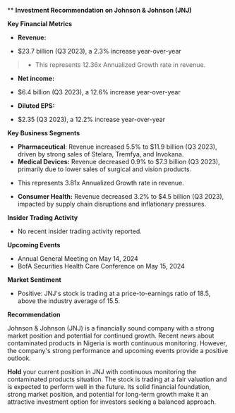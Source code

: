 ** **Investment Recommendation on Johnson & Johnson (JNJ)**

**Key Financial Metrics**

* **Revenue:**
 - $23.7 billion (Q3 2023), a 2.3% increase year-over-year
>- This represents 12.36x Annualized Growth rate in revenue.
* **Net income:** 
- $6.4 billion (Q3 2023), a 12.6% increase year-over-year
* **Diluted EPS:** 
- $2.35 (Q3 2023), a 12.2% increase year-over-year

**Key Business Segments**

* **Pharmaceutical**: Revenue increased 5.5% to $11.9 billion (Q3 2023), driven by strong sales of Stelara, Tremfya, and Invokana.
* **Medical Devices:** Revenue decreased 0.9% to $7.3 billion (Q3 2023), primarily due to lower sales of surgical and vision products.
 - This represents 3.81x Annualized Growth rate in revenue.
* **Consumer Health:** Revenue decreased 3.2% to $4.5 billion (Q3 2023), impacted by supply chain disruptions and inflationary pressures.

**Insider Trading Activity**

* No recent insider trading activity reported.

**Upcoming Events**

* Annual General Meeting on May 14, 2024
* BofA Securities Health Care Conference on May 15, 2024

**Market Sentiment**

* Positive: JNJ's stock is trading at a price-to-earnings ratio of 18.5, above the industry average of 15.5.

**Recommendation**

Johnson & Johnson (JNJ) is a financially sound company with a strong market position and potential for continued growth. Recent news about contaminated products in Nigeria is worth continuous monitoring. However, the company's strong performance and upcoming events provide a positive outlook.

**Hold** your current position in JNJ with continuous monitoring the contaminated products situation. The stock is trading at a fair valuation and is expected to perform well in the future. Its solid financial foundation, strong market position, and potential for long-term growth make it an attractive investment option for investors seeking a balanced approach.